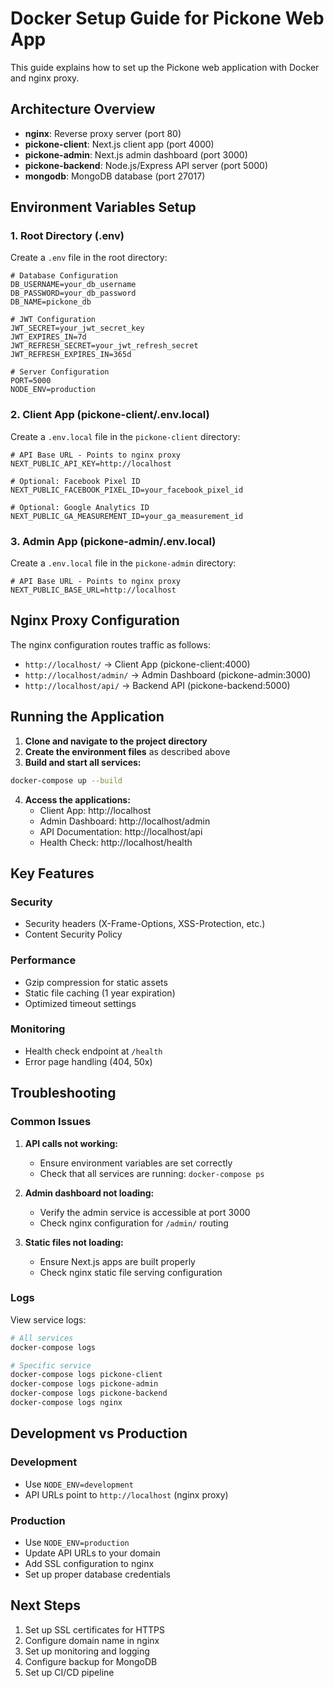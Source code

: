 # Docker Setup Guide for Pickone Web App

This guide explains how to set up the Pickone web application with Docker and nginx proxy.

## Architecture Overview

- **nginx**: Reverse proxy server (port 80)
- **pickone-client**: Next.js client app (port 4000)
- **pickone-admin**: Next.js admin dashboard (port 3000)
- **pickone-backend**: Node.js/Express API server (port 5000)
- **mongodb**: MongoDB database (port 27017)

## Environment Variables Setup

### 1. Root Directory (.env)
Create a `.env` file in the root directory:

```env
# Database Configuration
DB_USERNAME=your_db_username
DB_PASSWORD=your_db_password
DB_NAME=pickone_db

# JWT Configuration
JWT_SECRET=your_jwt_secret_key
JWT_EXPIRES_IN=7d
JWT_REFRESH_SECRET=your_jwt_refresh_secret
JWT_REFRESH_EXPIRES_IN=365d

# Server Configuration
PORT=5000
NODE_ENV=production
```

### 2. Client App (pickone-client/.env.local)
Create a `.env.local` file in the `pickone-client` directory:

```env
# API Base URL - Points to nginx proxy
NEXT_PUBLIC_API_KEY=http://localhost

# Optional: Facebook Pixel ID
NEXT_PUBLIC_FACEBOOK_PIXEL_ID=your_facebook_pixel_id

# Optional: Google Analytics ID
NEXT_PUBLIC_GA_MEASUREMENT_ID=your_ga_measurement_id
```

### 3. Admin App (pickone-admin/.env.local)
Create a `.env.local` file in the `pickone-admin` directory:

```env
# API Base URL - Points to nginx proxy
NEXT_PUBLIC_BASE_URL=http://localhost
```

## Nginx Proxy Configuration

The nginx configuration routes traffic as follows:

- `http://localhost/` → Client App (pickone-client:4000)
- `http://localhost/admin/` → Admin Dashboard (pickone-admin:3000)
- `http://localhost/api/` → Backend API (pickone-backend:5000)

## Running the Application

1. **Clone and navigate to the project directory**
2. **Create the environment files** as described above
3. **Build and start all services:**

```bash
docker-compose up --build
```

4. **Access the applications:**
   - Client App: http://localhost
   - Admin Dashboard: http://localhost/admin
   - API Documentation: http://localhost/api
   - Health Check: http://localhost/health

## Key Features

### Security
- Security headers (X-Frame-Options, XSS-Protection, etc.)
- Content Security Policy

### Performance
- Gzip compression for static assets
- Static file caching (1 year expiration)
- Optimized timeout settings

### Monitoring
- Health check endpoint at `/health`
- Error page handling (404, 50x)

## Troubleshooting

### Common Issues

1. **API calls not working:**
   - Ensure environment variables are set correctly
   - Check that all services are running: `docker-compose ps`

2. **Admin dashboard not loading:**
   - Verify the admin service is accessible at port 3000
   - Check nginx configuration for `/admin/` routing

3. **Static files not loading:**
   - Ensure Next.js apps are built properly
   - Check nginx static file serving configuration

### Logs

View service logs:
```bash
# All services
docker-compose logs

# Specific service
docker-compose logs pickone-client
docker-compose logs pickone-admin
docker-compose logs pickone-backend
docker-compose logs nginx
```

## Development vs Production

### Development
- Use `NODE_ENV=development`
- API URLs point to `http://localhost` (nginx proxy)

### Production
- Use `NODE_ENV=production`
- Update API URLs to your domain
- Add SSL configuration to nginx
- Set up proper database credentials

## Next Steps

1. Set up SSL certificates for HTTPS
2. Configure domain name in nginx
3. Set up monitoring and logging
4. Configure backup for MongoDB
5. Set up CI/CD pipeline 